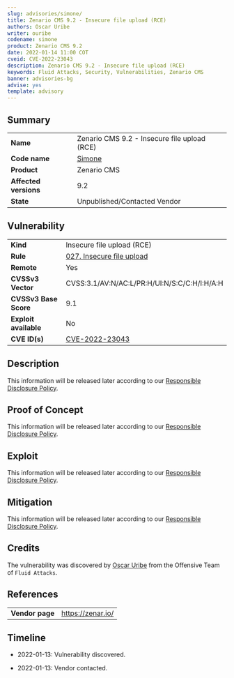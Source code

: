 ```yaml
---
slug: advisories/simone/
title: Zenario CMS 9.2 - Insecure file upload (RCE)
authors: Oscar Uribe
writer: ouribe
codename: simone
product: Zenario CMS 9.2
date: 2022-01-14 11:00 COT
cveid: CVE-2022-23043
description: Zenario CMS 9.2 - Insecure file upload (RCE) 
keywords: Fluid Attacks, Security, Vulnerabilities, Zenario CMS
banner: advisories-bg
advise: yes
template: advisory
---
```


## Summary

|                             |                                                            |
|-----------------------------|------------------------------------------------------------|
| **Name**                    | Zenario CMS 9.2 - Insecure file upload (RCE)               |
| **Code name**               | [Simone](https://en.wikipedia.org/wiki/Nina_Simone)        |
| **Product**                 | Zenario CMS                                                |
| **Affected versions**       | 9.2                                                        |
| **State**                   | Unpublished/Contacted Vendor                               |

## Vulnerability

|                       |                                                                  |
|-----------------------|------------------------------------------------------------------|
| **Kind**              | Insecure file upload (RCE)                                       |
| **Rule**              | [027. Insecure file upload](https://docs.fluidattacks.com/criteria/vulnerabilities/027)   |
| **Remote**            | Yes                                                              |
| **CVSSv3 Vector**     | CVSS:3.1/AV:N/AC:L/PR:H/UI:N/S:C/C:H/I:H/A:H                     |
| **CVSSv3 Base Score** | 9.1                                                              |
| **Exploit available** | No                                                               |
| **CVE ID(s)**         | [CVE-2022-23043](https://cve.mitre.org/cgi-bin/cvename.cgi?name=CVE-2022-23043)                                                   |

## Description

This information will be released later according to our
[Responsible Disclosure Policy](https://fluidattacks.com/advisories/policy/).

## Proof of Concept

This information will be released later according to our
[Responsible Disclosure Policy](https://fluidattacks.com/advisories/policy/).

## Exploit

This information will be released later according to our
[Responsible Disclosure Policy](https://fluidattacks.com/advisories/policy/).

## Mitigation

This information will be released later according to our
[Responsible Disclosure Policy](https://fluidattacks.com/advisories/policy/).

## Credits

The vulnerability was discovered by [Oscar
Uribe](https://co.linkedin.com/in/oscar-uribe-londo%C3%B1o-0b6534155) from the Offensive
Team of  `Fluid Attacks`.

## References

|                     |                                                                 |
|---------------------|-----------------------------------------------------------------|
| **Vendor page**     | <https://zenar.io/>                                             |

## Timeline

- 2022-01-13: Vulnerability discovered.

- 2022-01-13: Vendor contacted.

